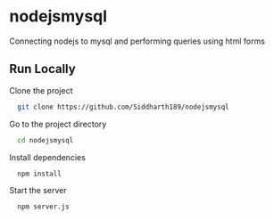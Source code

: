 
# nodejsmysql

Connecting nodejs to mysql and performing queries using html forms 

## Run Locally

Clone the project

```bash
  git clone https://github.com/Siddharth189/nodejsmysql
```

Go to the project directory

```bash
  cd nodejsmysql
```

Install dependencies

```bash
  npm install
```

Start the server

```bash
  npm server.js
```

